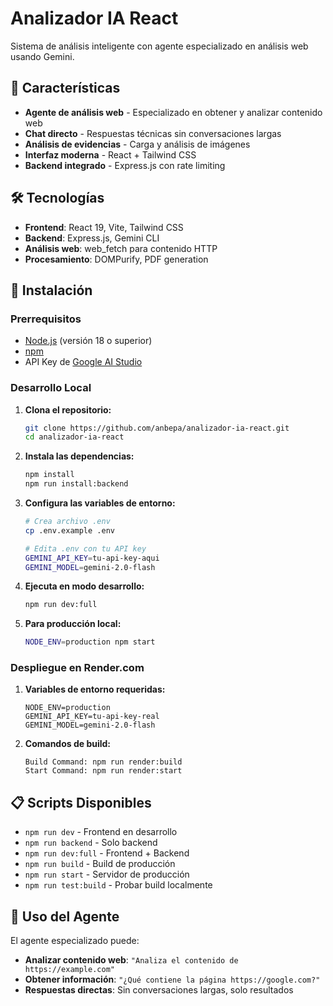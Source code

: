 # Analizador IA React

Sistema de análisis inteligente con agente especializado en análisis web usando Gemini.

## 🚀 Características

- **Agente de análisis web** - Especializado en obtener y analizar contenido web
- **Chat directo** - Respuestas técnicas sin conversaciones largas  
- **Análisis de evidencias** - Carga y análisis de imágenes
- **Interfaz moderna** - React + Tailwind CSS
- **Backend integrado** - Express.js con rate limiting

## 🛠️ Tecnologías

- **Frontend**: React 19, Vite, Tailwind CSS
- **Backend**: Express.js, Gemini CLI
- **Análisis web**: web_fetch para contenido HTTP
- **Procesamiento**: DOMPurify, PDF generation

## 🚀 Instalación

### Prerrequisitos

- [Node.js](https://nodejs.org/) (versión 18 o superior)
- [npm](https://www.npmjs.com/) 
- API Key de [Google AI Studio](https://aistudio.google.com/app/apikey)

### Desarrollo Local

1. **Clona el repositorio:**
   ```bash
   git clone https://github.com/anbepa/analizador-ia-react.git
   cd analizador-ia-react
   ```

2. **Instala las dependencias:**
   ```bash
   npm install
   npm run install:backend
   ```

3. **Configura las variables de entorno:**
   ```bash
   # Crea archivo .env
   cp .env.example .env
   
   # Edita .env con tu API key
   GEMINI_API_KEY=tu-api-key-aqui
   GEMINI_MODEL=gemini-2.0-flash
   ```

4. **Ejecuta en modo desarrollo:**
   ```bash
   npm run dev:full
   ```

5. **Para producción local:**
   ```bash
   NODE_ENV=production npm start
   ```

### Despliegue en Render.com

1. **Variables de entorno requeridas:**
   ```
   NODE_ENV=production
   GEMINI_API_KEY=tu-api-key-real
   GEMINI_MODEL=gemini-2.0-flash
   ```

2. **Comandos de build:**
   ```
   Build Command: npm run render:build
   Start Command: npm run render:start
   ```

## 📋 Scripts Disponibles

- `npm run dev` - Frontend en desarrollo
- `npm run backend` - Solo backend
- `npm run dev:full` - Frontend + Backend
- `npm run build` - Build de producción
- `npm run start` - Servidor de producción
- `npm run test:build` - Probar build localmente

## 🎯 Uso del Agente

El agente especializado puede:
- **Analizar contenido web**: `"Analiza el contenido de https://example.com"`
- **Obtener información**: `"¿Qué contiene la página https://google.com?"`
- **Respuestas directas**: Sin conversaciones largas, solo resultados